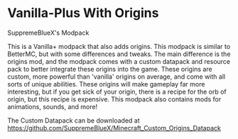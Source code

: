 # Vanilla-Plus With Origins
 SuppremeBlueX's Modpack

This is a Vanilla+ modpack that also adds origins. This modpack is similar to BetterMC, but with some differences and tweaks. The main difference is the origins mod, and the modpack comes with a custom datapack and resource pack to better integrate these origins into the game. These origins are custom, more powerful than 'vanilla' origins on average, and come with all sorts of unique abilities. These origins will make gameplay far more interesting, but if you get sick of your origin, there is a recipe for the orb of origin, but this recipe is expensive. This modpack also contains mods for animations, sounds, and more! 

The Custom Datapack can be downloaded at https://github.com/SuppremeBlueX/Minecraft_Custom_Origins_Datapack
